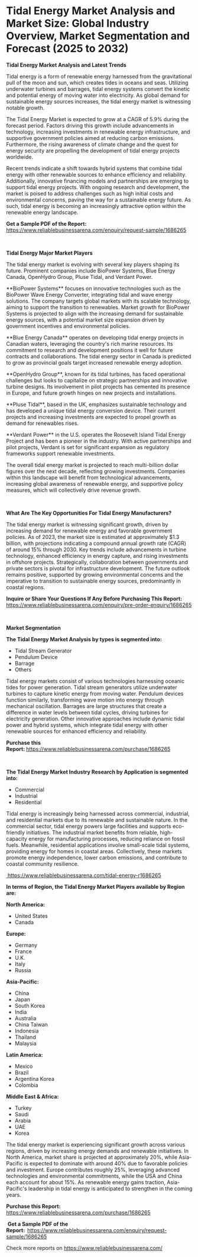 <p><h1>Tidal Energy Market Analysis and Market Size: Global Industry Overview, Market Segmentation and Forecast (2025 to 2032)</h1></p><p><strong>Tidal Energy Market Analysis and Latest Trends</strong></p>
<p><p>Tidal energy is a form of renewable energy harnessed from the gravitational pull of the moon and sun, which creates tides in oceans and seas. Utilizing underwater turbines and barrages, tidal energy systems convert the kinetic and potential energy of moving water into electricity. As global demand for sustainable energy sources increases, the tidal energy market is witnessing notable growth.</p><p>The Tidal Energy Market is expected to grow at a CAGR of 5.9% during the forecast period. Factors driving this growth include advancements in technology, increasing investments in renewable energy infrastructure, and supportive government policies aimed at reducing carbon emissions. Furthermore, the rising awareness of climate change and the quest for energy security are propelling the development of tidal energy projects worldwide.</p><p>Recent trends indicate a shift towards hybrid systems that combine tidal energy with other renewable sources to enhance efficiency and reliability. Additionally, innovative financing models and partnerships are emerging to support tidal energy projects. With ongoing research and development, the market is poised to address challenges such as high initial costs and environmental concerns, paving the way for a sustainable energy future. As such, tidal energy is becoming an increasingly attractive option within the renewable energy landscape.</p></p>
<p><strong>Get a Sample PDF of the Report:&nbsp;</strong> <a href="https://www.reliablebusinessarena.com/enquiry/request-sample/1686265?utm_campaign=2136&utm_medium=2&utm_source=Github&utm_content=ia&utm_term=13022025&utm_id=tidal-energy">https://www.reliablebusinessarena.com/enquiry/request-sample/1686265</a></p>
<p>&nbsp;</p>
<p><strong>Tidal Energy Major Market Players</strong></p>
<p><p>The tidal energy market is evolving with several key players shaping its future. Prominent companies include BioPower Systems, Blue Energy Canada, OpenHydro Group, Pluse Tidal, and Verdant Power.</p><p>**BioPower Systems** focuses on innovative technologies such as the BioPower Wave Energy Converter, integrating tidal and wave energy solutions. The company targets global markets with its scalable technology, aiming to support the transition to renewables. Market growth for BioPower Systems is projected to align with the increasing demand for sustainable energy sources, with a potential market size expansion driven by government incentives and environmental policies.</p><p>**Blue Energy Canada** operates on developing tidal energy projects in Canadian waters, leveraging the country's rich marine resources. Its commitment to research and development positions it well for future contracts and collaborations. The tidal energy sector in Canada is predicted to grow as provincial goals target increased renewable energy adoption.</p><p>**OpenHydro Group**, known for its tidal turbines, has faced operational challenges but looks to capitalize on strategic partnerships and innovative turbine designs. Its involvement in pilot projects has cemented its presence in Europe, and future growth hinges on new projects and installations.</p><p>**Pluse Tidal**, based in the UK, emphasizes sustainable technology and has developed a unique tidal energy conversion device. Their current projects and increasing investments are expected to propel growth as demand for renewables rises.</p><p>**Verdant Power** in the U.S. operates the Roosevelt Island Tidal Energy Project and has been a pioneer in the industry. With active partnerships and pilot projects, Verdant is set for significant expansion as regulatory frameworks support renewable investments.</p><p>The overall tidal energy market is projected to reach multi-billion dollar figures over the next decade, reflecting growing investments. Companies within this landscape will benefit from technological advancements, increasing global awareness of renewable energy, and supportive policy measures, which will collectively drive revenue growth.</p></p>
<p>&nbsp;</p>
<p><strong>What Are The Key Opportunities For Tidal Energy Manufacturers?</strong></p>
<p><p>The tidal energy market is witnessing significant growth, driven by increasing demand for renewable energy and favorable government policies. As of 2023, the market size is estimated at approximately $1.3 billion, with projections indicating a compound annual growth rate (CAGR) of around 15% through 2030. Key trends include advancements in turbine technology, enhanced efficiency in energy capture, and rising investments in offshore projects. Strategically, collaboration between governments and private sectors is pivotal for infrastructure development. The future outlook remains positive, supported by growing environmental concerns and the imperative to transition to sustainable energy sources, predominantly in coastal regions.</p></p>
<p><strong>Inquire or Share Your Questions If Any Before Purchasing This Report:</strong> <a href="https://www.reliablebusinessarena.com/enquiry/pre-order-enquiry/1686265?utm_campaign=2136&utm_medium=2&utm_source=Github&utm_content=ia&utm_term=13022025&utm_id=tidal-energy">https://www.reliablebusinessarena.com/enquiry/pre-order-enquiry/1686265</a></p>
<p>&nbsp;</p>
<p><strong>Market Segmentation</strong></p>
<p><strong>The Tidal Energy Market Analysis by types is segmented into:</strong></p>
<p><ul><li>Tidal Stream Generator</li><li>Pendulum Device</li><li>Barrage</li><li>Others</li></ul></p>
<p><p>Tidal energy markets consist of various technologies harnessing oceanic tides for power generation. Tidal stream generators utilize underwater turbines to capture kinetic energy from moving water. Pendulum devices function similarly, transforming wave motion into energy through mechanical oscillation. Barrages are large structures that create a difference in water levels between tidal cycles, driving turbines for electricity generation. Other innovative approaches include dynamic tidal power and hybrid systems, which integrate tidal energy with other renewable sources for enhanced efficiency and reliability.</p></p>
<p><strong>Purchase this Report:&nbsp;</strong><a href="https://www.reliablebusinessarena.com/purchase/1686265?utm_campaign=2136&utm_medium=2&utm_source=Github&utm_content=ia&utm_term=13022025&utm_id=tidal-energy">https://www.reliablebusinessarena.com/purchase/1686265</a></p>
<p>&nbsp;</p>
<p><strong>The Tidal Energy Market Industry Research by Application is segmented into:</strong></p>
<p><ul><li>Commercial</li><li>Industrial</li><li>Residential</li></ul></p>
<p><p>Tidal energy is increasingly being harnessed across commercial, industrial, and residential markets due to its renewable and sustainable nature. In the commercial sector, tidal energy powers large facilities and supports eco-friendly initiatives. The industrial market benefits from reliable, high-capacity energy for manufacturing processes, reducing reliance on fossil fuels. Meanwhile, residential applications involve small-scale tidal systems, providing energy for homes in coastal areas. Collectively, these markets promote energy independence, lower carbon emissions, and contribute to coastal community resilience.</p></p>
<p><a href="https://www.reliablebusinessarena.com/tidal-energy-r1686265?utm_campaign=2136&utm_medium=2&utm_source=Github&utm_content=ia&utm_term=13022025&utm_id=tidal-energy">&nbsp;https://www.reliablebusinessarena.com/tidal-energy-r1686265</a></p>
<p><strong>In terms of Region, the Tidal Energy Market Players available by Region are:</strong></p>
<p>
    <p> <strong> North America: </strong>
        <ul>
            <li>United States</li>
            <li>Canada</li>
        </ul>
        </p> 
    <p> <strong> Europe: </strong>
        <ul>
            <li>Germany</li>
            <li>France</li>
            <li>U.K.</li>
            <li>Italy</li>
            <li>Russia</li>
        </ul>
        </p> 
    <p> <strong> Asia-Pacific: </strong>
        <ul>
            <li>China</li>
            <li>Japan</li>
            <li>South Korea</li>
            <li>India</li>
            <li>Australia</li>
            <li>China Taiwan</li>
            <li>Indonesia</li>
            <li>Thailand</li>
            <li>Malaysia</li>
        </ul>
        </p> 
    <p> <strong> Latin America: </strong>
        <ul>
            <li>Mexico</li>
            <li>Brazil</li>
            <li>Argentina Korea</li>
            <li>Colombia</li>
        </ul>
        </p> 
    <p> <strong> Middle East & Africa: </strong>
        <ul>
            <li>Turkey</li>
            <li>Saudi</li>
            <li>Arabia</li>
            <li>UAE</li>
            <li>Korea</li>
        </ul>
    </p>
    </p>
<p><p>The tidal energy market is experiencing significant growth across various regions, driven by increasing energy demands and renewable initiatives. In North America, market share is projected at approximately 20%, while Asia-Pacific is expected to dominate with around 40% due to favorable policies and investment. Europe contributes roughly 25%, leveraging advanced technologies and environmental commitments, while the USA and China each account for about 15%. As renewable energy gains traction, Asia-Pacific's leadership in tidal energy is anticipated to strengthen in the coming years.</p></p>
<p><strong>Purchase this Report: </strong><a href="https://www.reliablebusinessarena.com/purchase/1686265?utm_campaign=2136&utm_medium=2&utm_source=Github&utm_content=ia&utm_term=13022025&utm_id=tidal-energy">https://www.reliablebusinessarena.com/purchase/1686265</a></p>
<p>&nbsp;<strong>Get a Sample PDF of the Report:&nbsp;&nbsp;</strong><a href="https://www.reliablebusinessarena.com/enquiry/request-sample/1686265?utm_campaign=2136&utm_medium=2&utm_source=Github&utm_content=ia&utm_term=13022025&utm_id=tidal-energy">https://www.reliablebusinessarena.com/enquiry/request-sample/1686265</a></p>
<p><strong></strong></p>
<p>Check more reports on <a href="https://www.reliablebusinessarena.com/?utm_campaign=2136&utm_medium=2&utm_source=Github&utm_content=ia&utm_term=13022025&utm_id=tidal-energy">https://www.reliablebusinessarena.com/</a></p>